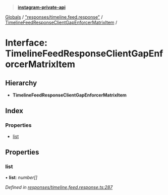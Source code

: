 > **[instagram-private-api](../README.md)**

[Globals](../README.md) / ["responses/timeline.feed.response"](../modules/_responses_timeline_feed_response_.md) / [TimelineFeedResponseClientGapEnforcerMatrixItem](_responses_timeline_feed_response_.timelinefeedresponseclientgapenforcermatrixitem.md) /

# Interface: TimelineFeedResponseClientGapEnforcerMatrixItem

## Hierarchy

- **TimelineFeedResponseClientGapEnforcerMatrixItem**

## Index

### Properties

- [list](_responses_timeline_feed_response_.timelinefeedresponseclientgapenforcermatrixitem.md#list)

## Properties

### list

• **list**: _number[]_

_Defined in [responses/timeline.feed.response.ts:287](https://github.com/realinstadude/instagram-private-api/blob/4ae8fec/src/responses/timeline.feed.response.ts#L287)_
